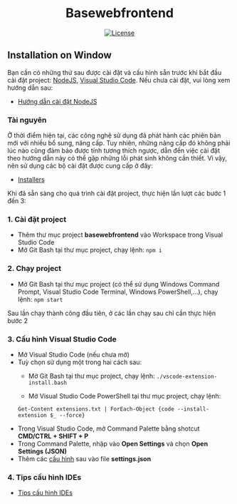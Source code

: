 <h1 align="center">Basewebfrontend</h1>

<div align="center">

[![License](https://img.shields.io/badge/License-BSD%203--Clause-blue.svg)](https://opensource.org/licenses/BSD-3-Clause)

</div>

## Installation on Window

Bạn cần có những thứ sau được cài đặt và cấu hình sẵn trước khi bắt đầu cài đặt project: [NodeJS](https://nodejs.org/en/), [Visual Studio Code](https://code.visualstudio.com/). Nếu chưa cài đặt, vui lòng xem hướng dẫn sau: 
  * [Hướng dẫn cài đặt NodeJS]()

### Tài nguyên
Ở thời điểm hiện tại, các công nghệ sử dụng đã phát hành các phiên bản mới với nhiều bổ sung, nâng cấp. Tuy nhiên, những nâng cấp đó không phải lúc nào cũng đảm bảo được tính
tương thích ngược, dẫn đến việc cài đặt theo hướng dẫn này có thể gặp những lỗi phát sinh không cần thiết. Vì vậy, nên sử dụng các bộ cài đặt được cung cấp ở đây:
* [Installers](https://drive.google.com/drive/folders/1r4VCwCz2JZGg9-LxQFPNw1aTZJl9gYp3?usp=sharing)

Khi đã sẵn sàng cho quá trình cài đặt project, thực hiện lần lượt các bước 1 đến 3:
### 1. Cài đặt project
* Thêm thư mục project <b>basewebfrontend</b> vào Workspace trong Visual Studio Code
* Mở Git Bash tại thư mục project, chạy lệnh: `npm i`

### 2. Chạy project
* Mở Git Bash tại thư mục project (có thể sử dụng Windows Command Prompt, Visual Studio Code Terminal, Windows PowerShell,...), chạy lệnh: `npm start`

Sau lần chạy thành công đầu tiên, ở các lần chạy sau chỉ cần thực hiện bước 2

### 3. Cấu hình Visual Studio Code
* Mở Visual Studio Code (nếu chưa mở)
* Tuỳ chọn sử dụng một trong hai cách sau:
  * Mở Git Bash tại thư mục project, chạy lệnh: `./vscode-extension-install.bash`
  
  * Mở Visual Studio Code PowerShell tại thư mục project, chạy lệnh:
  ```
  Get-Content extensions.txt | ForEach-Object {code --install-extension $_ --force}
  ```
* Trong Visual Studio Code, mở Command Palette bằng shotcut <b>CMD/CTRL + SHIFT + P</b>
* Trong Command Palette, nhập vào <b>Open Settings</b> và chọn <b>Open Settings (JSON)</b>
* Thêm các [cấu hình](https://drive.google.com/file/d/1QMVt9ZhpRbvikHA05sTEp4tg9ehwklCt/view?usp=sharing) sau vào file <b>settings.json</b>

### 4. Tips cấu hình IDEs
* [Tips cấu hình IDEs](https://drive.google.com/file/d/1fKf7MTXCSlk1VpL6iACoHWCvqeE6Ldgc/view?usp=sharing)

